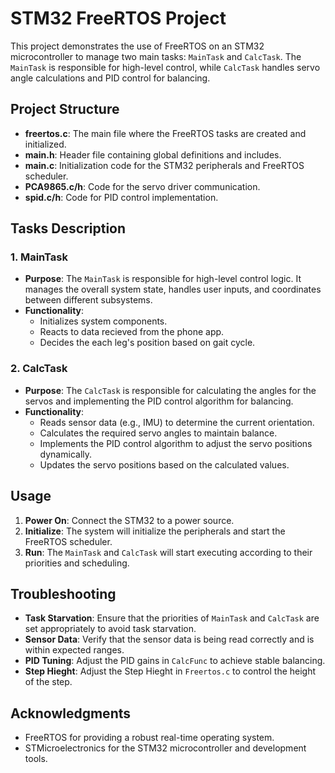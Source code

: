 # STM32 FreeRTOS Project

This project demonstrates the use of FreeRTOS on an STM32 microcontroller to manage two main tasks: `MainTask` and `CalcTask`. The `MainTask` is responsible for high-level control, while `CalcTask` handles servo angle calculations and PID control for balancing.

## Project Structure
- **freertos.c**: The main file where the FreeRTOS tasks are created and initialized.
- **main.h**: Header file containing global definitions and includes.
- **main.c**: Initialization code for the STM32 peripherals and FreeRTOS scheduler.
- **PCA9865.c/h**: Code for the servo driver communication.
- **spid.c/h**: Code for PID control implementation.

## Tasks Description

### 1. MainTask
- **Purpose**: The `MainTask` is responsible for high-level control logic. It manages the overall system state, handles user inputs, and coordinates between different subsystems.
- **Functionality**:
  - Initializes system components.
  - Reacts to data recieved from the phone app.
  - Decides the each leg's position based on gait cycle.

### 2. CalcTask
- **Purpose**: The `CalcTask` is responsible for calculating the angles for the servos and implementing the PID control algorithm for balancing.
- **Functionality**:
  - Reads sensor data (e.g., IMU) to determine the current orientation.
  - Calculates the required servo angles to maintain balance.
  - Implements the PID control algorithm to adjust the servo positions dynamically.
  - Updates the servo positions based on the calculated values.

## Usage

1. **Power On**: Connect the STM32 to a power source.
2. **Initialize**: The system will initialize the peripherals and start the FreeRTOS scheduler.
3. **Run**: The `MainTask` and `CalcTask` will start executing according to their priorities and scheduling.

## Troubleshooting
- **Task Starvation**: Ensure that the priorities of `MainTask` and `CalcTask` are set appropriately to avoid task starvation.
- **Sensor Data**: Verify that the sensor data is being read correctly and is within expected ranges.
- **PID Tuning**: Adjust the PID gains in `CalcFunc` to achieve stable balancing.
- **Step Hieght**: Adjust the Step Hieght in `Freertos.c` to control the height of the step.

## Acknowledgments
- FreeRTOS for providing a robust real-time operating system.
- STMicroelectronics for the STM32 microcontroller and development tools.
